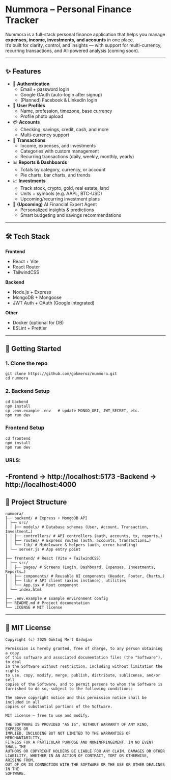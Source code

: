 # Nummora – Personal Finance Tracker

Nummora is a full-stack personal finance application that helps you manage **expenses, income, investments, and accounts** in one place.  
It’s built for clarity, control, and insights — with support for multi-currency, recurring transactions, and AI-powered analysis (coming soon).

---

## ✨ Features

- 🔑 **Authentication**
  - Email + password login
  - Google OAuth (auto-login after signup)
  - (Planned) Facebook & LinkedIn login
- 👤 **User Profiles**
  - Name, profession, timezone, base currency
  - Profile photo upload
- 💳 **Accounts**
  - Checking, savings, credit, cash, and more
  - Multi-currency support
- 💸 **Transactions**
  - Income, expenses, and investments
  - Categories with custom management
  - Recurring transactions (daily, weekly, monthly, yearly)
- 📊 **Reports & Dashboards**
  - Totals by category, currency, or account
  - Pie charts, bar charts, and trends
- 📈 **Investments**
  - Track stock, crypto, gold, real estate, land
  - Units + symbols (e.g. AAPL, BTC-USD)
  - Upcoming/recurring investment plans
- 🔮 **(Upcoming)** AI Financial Expert Agent
  - Personalized insights & predictions
  - Smart budgeting and savings recommendations

---

## 🛠️ Tech Stack

**Frontend**
- React + Vite  
- React Router  
- TailwindCSS  

**Backend**
- Node.js + Express  
- MongoDB + Mongoose  
- JWT Auth + OAuth (Google integrated)  

**Other**
- Docker (optional for DB)  
- ESLint + Prettier  

---

## 🚀 Getting Started

### 1. Clone the repo
```
git clone https://github.com/gokmeroz/nummora.git
cd nummora
```
### 2. Backend Setup
```
cd backend
npm install
cp .env.example .env   # update MONGO_URI, JWT_SECRET, etc.
npm run dev
```
### Frontend Setup
```
cd frontend
npm install
npm run dev
```
### URLS:
-**Frontend** → http://localhost:5173
-**Backend** → http://localhost:4000
---
## 📂 Project Structure
```
nummora/
├── backend/ # Express + MongoDB API
│ ├── src/
│ │ ├── models/ # Database schemas (User, Account, Transaction, Investment…)
│ │ ├── controllers/ # API controllers (auth, accounts, tx, reports…)
│ │ ├── routes/ # Express routes (auth, accounts, transactions…)
│ │ └── lib/ # Middleware & helpers (auth, error handling)
│ └── server.js # App entry point
│
├── frontend/ # React (Vite + TailwindCSS)
│ ├── src/
│ │ ├── pages/ # Screens (Login, Dashboard, Expenses, Investments, Reports…)
│ │ ├── components/ # Reusable UI components (Header, Footer, Charts…)
│ │ ├── lib/ # API client (axios instance), utilities
│ │ └── App.jsx # Root component
│ └── index.html
│
├── .env.example # Example environment config
├── README.md # Project documentation
└── LICENSE # MIT license
```
---
## 📜 MIT License
```
Copyright (c) 2025 Göktuğ Mert Özdoğan

Permission is hereby granted, free of charge, to any person obtaining a copy
of this software and associated documentation files (the "Software"), to deal
in the Software without restriction, including without limitation the rights
to use, copy, modify, merge, publish, distribute, sublicense, and/or sell
copies of the Software, and to permit persons to whom the Software is
furnished to do so, subject to the following conditions:

The above copyright notice and this permission notice shall be included in all
copies or substantial portions of the Software.

MIT License – free to use and modify.

THE SOFTWARE IS PROVIDED "AS IS", WITHOUT WARRANTY OF ANY KIND, EXPRESS OR
IMPLIED, INCLUDING BUT NOT LIMITED TO THE WARRANTIES OF MERCHANTABILITY,
FITNESS FOR A PARTICULAR PURPOSE AND NONINFRINGEMENT. IN NO EVENT SHALL THE
AUTHORS OR COPYRIGHT HOLDERS BE LIABLE FOR ANY CLAIM, DAMAGES OR OTHER
LIABILITY, WHETHER IN AN ACTION OF CONTRACT, TORT OR OTHERWISE, ARISING FROM,
OUT OF OR IN CONNECTION WITH THE SOFTWARE OR THE USE OR OTHER DEALINGS IN THE
SOFTWARE.
```
